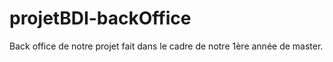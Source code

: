 # projetBDI-backOffice
Back office de notre projet fait dans le cadre de notre 1ère année de master.
